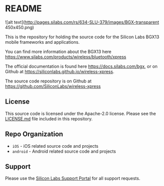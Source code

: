 README
======

![alt text](http://pages.silabs.com/rs/634-SLU-379/images/BGX-transparent 450x450.png)


This is the repository for holding the source code for the Silicon Labs BGX13
mobile frameworks and applications.

You can find more information about the BGX13 here
https://www.silabs.com/products/wireless/bluetooth/xpress

The official documentation is found here https://docs.silabs.com/bgx, or on
Github at https://siliconlabs.github.io/wireless-xpress.

The source code repository is on Github at
https://github.com/SiliconLabs/wireless-xpress

License
-------

This source code is licensed under the Apache-2.0 license. Please see the
[LICENSE.md](LICENSE.md) file included in this repository.

Repo Organization
-----------------

- `iOS` - iOS related source code and projects
- `android` - Android related source code and projects

Support
-------

Please use the [Silicon Labs Support Portal](https://www.silabs.com/support/)
for all support requests.
